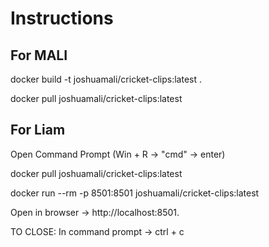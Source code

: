 # Instructions

## For MALI

docker build -t joshuamali/cricket-clips:latest .

docker pull joshuamali/cricket-clips:latest

## For Liam

Open Command Prompt (Win + R -> "cmd" -> enter)

docker pull joshuamali/cricket-clips:latest

docker run --rm -p 8501:8501 joshuamali/cricket-clips:latest

Open in browser -> http://localhost:8501.

TO CLOSE: In command prompt -> ctrl + c
